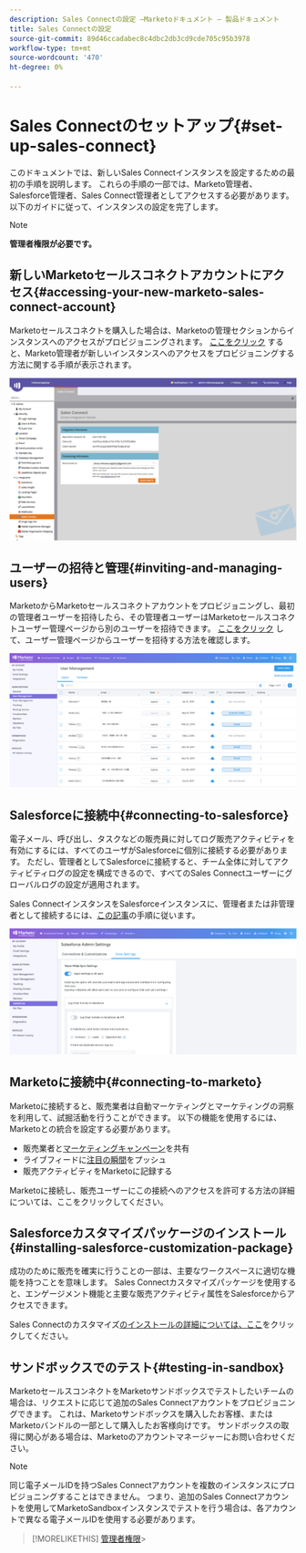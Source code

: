 ```yaml
---
description: Sales Connectの設定 —Marketoドキュメント — 製品ドキュメント
title: Sales Connectの設定
source-git-commit: 89d46ccadabec8c4dbc2db3cd9cde705c95b3978
workflow-type: tm+mt
source-wordcount: '470'
ht-degree: 0%

---
```


# Sales Connectのセットアップ{#set-up-sales-connect}

このドキュメントでは、新しいSales Connectインスタンスを設定するための最初の手順を説明します。 これらの手順の一部では、Marketo管理者、Salesforce管理者、Sales Connect管理者としてアクセスする必要があります。 以下のガイドに従って、インスタンスの設定を完了します。

>[!NOTE]
>
>**管理者権限が必要です。**

## 新しいMarketoセールスコネクトアカウントにアクセス{#accessing-your-new-marketo-sales-connect-account}

Marketoセールスコネクトを購入した場合は、Marketoの管理セクションからインスタンスへのアクセスがプロビジョニングされます。 [ここをクリック](/help/marketo/product-docs/marketo-sales-connect/getting-started/accessing-your-new-sales-connect-instance.md) すると、Marketo管理者が新しいインスタンスへのアクセスをプロビジョニングする方法に関する手順が表示されます。

![](assets/set-up-sales-connect-1.png)

## ユーザーの招待と管理{#inviting-and-managing-users}

MarketoからMarketoセールスコネクトアカウントをプロビジョニングし、最初の管理者ユーザーを招待したら、その管理者ユーザーはMarketoセールスコネクトユーザー管理ページから別のユーザーを招待できます。 [ここをクリック](/help/marketo/product-docs/marketo-sales-connect/admin/invite-users.md) して、ユーザー管理ページからユーザーを招待する方法を確認します。

![](assets/set-up-sales-connect-2.png)

## Salesforceに接続中{#connecting-to-salesforce}

電子メール、呼び出し、タスクなどの販売員に対してログ販売アクティビティを有効にするには、すべてのユーザがSalesforceに個別に接続する必要があります。 ただし、管理者としてSalesforceに接続すると、チーム全体に対してアクティビティログの設定を構成できるので、すべてのSales Connectユーザーにグローバルログの設定が適用されます。

Sales ConnectインスタンスをSalesforceインスタンスに、管理者または非管理者として接続するには、[この記事](/help/marketo/product-docs/marketo-sales-connect/crm/salesforce-integration/connect-your-sales-connect-account-to-salesforce.md)の手順に従います。

![](assets/set-up-sales-connect-3.png)

## Marketoに接続中{#connecting-to-marketo}

Marketoに接続すると、販売業者は自動マーケティングとマーケティングの洞察を利用して、試掘活動を行うことができます。 以下の機能を使用するには、Marketoとの統合を設定する必要があります。

* 販売業者と[マーケティングキャンペーン](/help/marketo/product-docs/marketo-sales-connect/marketo/make-a-campaign-visible-to-sales-connect-users.md)を共有
* ライブフィードに[注目の瞬間](/help/marketo/product-docs/marketo-sales-connect/marketo/interesting-moments-in-msc.md)をプッシュ
* 販売アクティビティをMarketoに記録する

Marketoに接続し、販売ユーザーにこの接続へのアクセスを許可する方法の詳細については、ここをクリックしてください。

## Salesforceカスタマイズパッケージのインストール{#installing-salesforce-customization-package}

成功のために販売を確実に行うことの一部は、主要なワークスペースに適切な機能を持つことを意味します。 Sales Connectカスタマイズパッケージを使用すると、エンゲージメント機能と主要な販売アクティビティ属性をSalesforceからアクセスできます。

Sales Connectのカスタマイズ[のインストールの詳細については、ここ](/help/marketo/product-docs/marketo-sales-connect/crm/salesforce-customization/sales-connect-customizations-for-crm.md)をクリックしてください。

## サンドボックスでのテスト{#testing-in-sandbox}

MarketoセールスコンネクトをMarketoサンドボックスでテストしたいチームの場合は、リクエストに応じて追加のSales Connectアカウントをプロビジョニングできます。 これは、Marketoサンドボックスを購入したお客様、またはMarketoバンドルの一部として購入したお客様向けです。 サンドボックスの取得に関心がある場合は、Marketoのアカウントマネージャーにお問い合わせください。

>[!NOTE]
>
>同じ電子メールIDを持つSales Connectアカウントを複数のインスタンスにプロビジョニングすることはできません。 つまり、追加のSales Connectアカウントを使用してMarketoSandboxインスタンスでテストを行う場合は、各アカウントで異なる電子メールIDを使用する必要があります。

>[!MORELIKETHIS]
[管理者権限](/help/marketo/product-docs/marketo-sales-connect/admin/user-access-details.md)>
>
